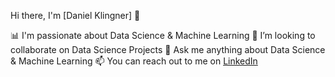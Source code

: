 Hi there, I'm [Daniel Klingner] 👋

📊 I'm passionate about Data Science & Machine Learning
🤝 I’m looking to collaborate on Data Science Projects
💬 Ask me anything about Data Science & Machine Learning
📫 You can reach out to me on [LinkedIn](https://www.linkedin.com/in/https://www.linkedin.com/in/daniel-klingner-sne-or-b47b6a1b3/)

